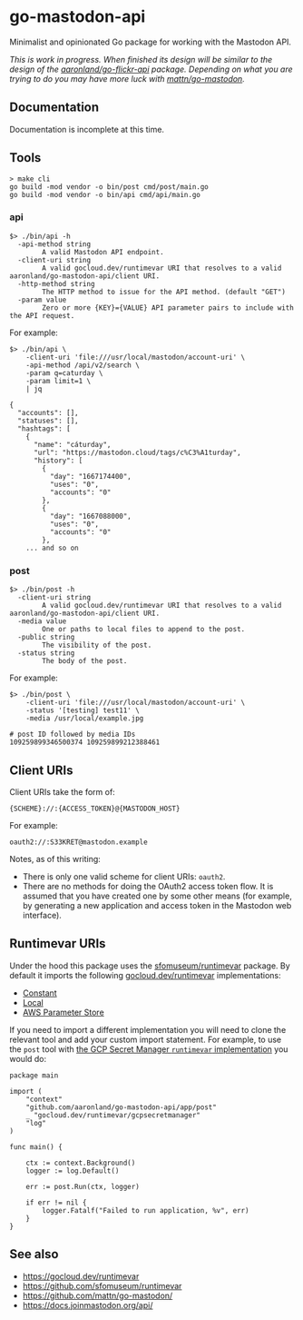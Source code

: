 # go-mastodon-api

Minimalist and opinionated Go package for working with the Mastodon API.

_This is work in progress. When finished its design will be similar to the design of the [aaronland/go-flickr-api](https://github.com/aaronland/go-flickr-api#design) package. Depending on what you are trying to do you may have more luck with [mattn/go-mastodon](https://github.com/mattn/go-mastodon)._

## Documentation

Documentation is incomplete at this time.

## Tools

```
> make cli
go build -mod vendor -o bin/post cmd/post/main.go
go build -mod vendor -o bin/api cmd/api/main.go
```

### api

```
$> ./bin/api -h
  -api-method string
    	A valid Mastodon API endpoint.
  -client-uri string
    	A valid gocloud.dev/runtimevar URI that resolves to a valid aaronland/go-mastodon-api/client URI.
  -http-method string
    	The HTTP method to issue for the API method. (default "GET")
  -param value
    	Zero or more {KEY}={VALUE} API parameter pairs to include with the API request.
```

For example:

```
$> ./bin/api \
	-client-uri 'file:///usr/local/mastodon/account-uri' \
	-api-method /api/v2/search \
	-param q=caturday \
	-param limit=1 \
	| jq
	
{
  "accounts": [],
  "statuses": [],
  "hashtags": [
    {
      "name": "cáturday",
      "url": "https://mastodon.cloud/tags/c%C3%A1turday",
      "history": [
        {
          "day": "1667174400",
          "uses": "0",
          "accounts": "0"
        },
        {
          "day": "1667088000",
          "uses": "0",
          "accounts": "0"
        },
	... and so on
```

### post

```
$> ./bin/post -h
  -client-uri string
    	A valid gocloud.dev/runtimevar URI that resolves to a valid aaronland/go-mastodon-api/client URI.
  -media value
    	One or paths to local files to append to the post.
  -public string
    	The visibility of the post.
  -status string
    	The body of the post.
```

For example:

```
$> ./bin/post \
	-client-uri 'file:///usr/local/mastodon/account-uri' \
	-status '[testing] test11' \
	-media /usr/local/example.jpg

# post ID followed by media IDs
109259899346500374 109259899212388461
```

## Client URIs

Client URIs take the form of:

```
{SCHEME}://:{ACCESS_TOKEN}@{MASTODON_HOST}
```

For example:

```
oauth2://:S33KRET@mastodon.example
```

Notes, as of this writing:

* There is only one valid scheme for client URIs: `oauth2`.
* There are no methods for doing the OAuth2 access token flow. It is assumed that you have created one by some other means (for example, by generating a new application and access token in the Mastodon web interface). 

## Runtimevar URIs

Under the hood this package uses the [sfomuseum/runtimevar](https://github.com/sfomuseum/runtimevar) package. By default it imports the following [gocloud.dev/runtimevar](https://gocloud.dev/howto/runtimevar) implementations:

* [Constant](https://gocloud.dev/howto/runtimevar/#constant)
* [Local](https://gocloud.dev/howto/runtimevar/#local)
* [AWS Parameter Store](https://gocloud.dev/howto/runtimevar/#awsps)

If you need to import a different implementation you will need to clone the relevant tool and add your custom import statement. For example, to use the `post` tool with [the GCP Secret Manager `runtimevar` implementation](https://gocloud.dev/howto/runtimevar/#gcpsm) you would do:

```
package main

import (
	"context"
	"github.com/aaronland/go-mastodon-api/app/post"
	_ "gocloud.dev/runtimevar/gcpsecretmanager"
	"log"
)

func main() {

	ctx := context.Background()
	logger := log.Default()

	err := post.Run(ctx, logger)

	if err != nil {
		logger.Fatalf("Failed to run application, %v", err)
	}
}
```

## See also

* https://gocloud.dev/runtimevar
* https://github.com/sfomuseum/runtimevar
* https://github.com/mattn/go-mastodon/
* https://docs.joinmastodon.org/api/
